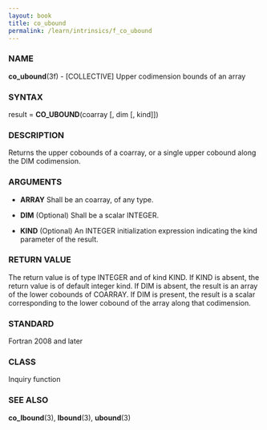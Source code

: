 ```yaml
---
layout: book
title: co_ubound
permalink: /learn/intrinsics/f_co_ubound
---
```

### NAME

**co\_ubound**(3f) - \[COLLECTIVE\] Upper codimension
bounds of an array

### SYNTAX

result = **CO\_UBOUND**(coarray \[, dim \[, kind\]\])

### DESCRIPTION

Returns the upper cobounds of a coarray, or a single upper cobound along
the DIM codimension.

### ARGUMENTS

  - **ARRAY**
    Shall be an coarray, of any type.

  - **DIM**
    (Optional) Shall be a scalar INTEGER.

  - **KIND**
    (Optional) An INTEGER initialization expression indicating the kind
    parameter of the result.

### RETURN VALUE

The return value is of type INTEGER and of kind KIND. If KIND is absent,
the return value is of default integer kind. If DIM is absent, the
result is an array of the lower cobounds of COARRAY. If DIM is present,
the result is a scalar corresponding to the lower cobound of the array
along that codimension.

### STANDARD

Fortran 2008 and later

### CLASS

Inquiry function

### SEE ALSO

**co\_lbound**(3), **lbound**(3), **ubound**(3)
